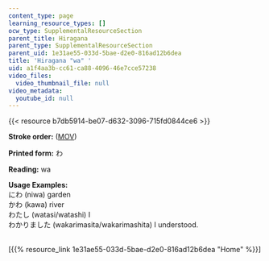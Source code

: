 ```yaml
---
content_type: page
learning_resource_types: []
ocw_type: SupplementalResourceSection
parent_title: Hiragana
parent_type: SupplementalResourceSection
parent_uid: 1e31ae55-033d-5bae-d2e0-816ad12b6dea
title: 'Hiragana "wa" '
uid: a1f4aa3b-cc61-ca88-4096-46e7cce57238
video_files:
  video_thumbnail_file: null
video_metadata:
  youtube_id: null
---
```


{{< resource b7db5914-be07-d632-3096-715fd0844ce6 >}}

**Stroke order:** ([MOV](http://www.archive.org/download/MITRES21F.01S10_HIRAGANA_CHARACTERS/0479.mov))

**Printed form:** わ

**Reading:** wa

**Usage Examples:**  
にわ (niwa) garden  
かわ (kawa) river  
わたし (watasi/watashi) I  
わかりました (wakarimasita/wakarimashita) I understood.  
 

\[{{% resource_link 1e31ae55-033d-5bae-d2e0-816ad12b6dea "Home" %}}\]
